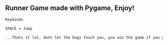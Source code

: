 ## Runner Game made with Pygame, Enjoy!
```sh
Keybinds

SPACE = Jump

...Thats it lol, dont let the bugs touch you, you win the game if you get more than 50 points

```